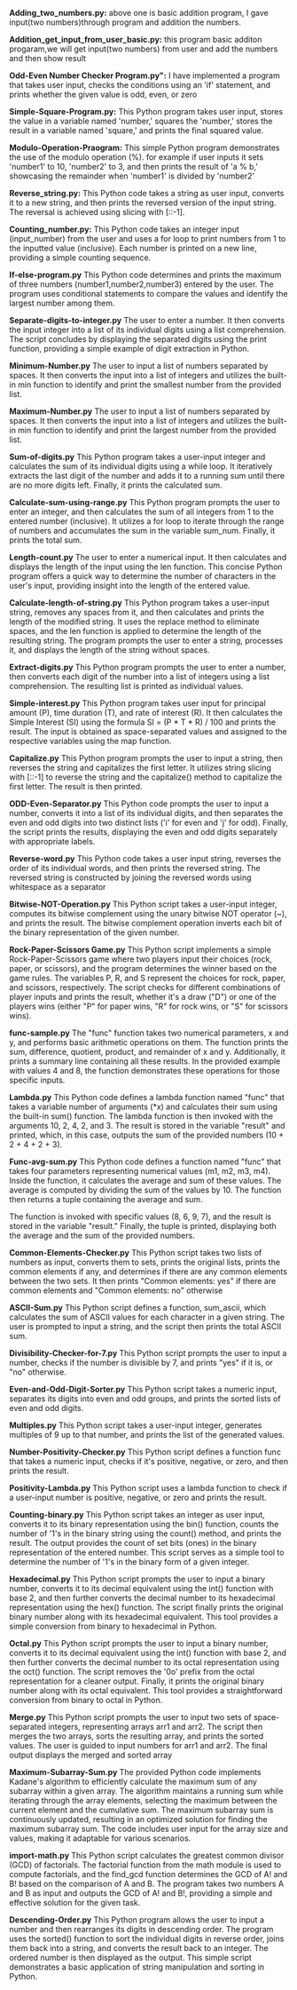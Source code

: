 **Adding_two_numbers.py:**
above one is basic addition program, I gave input(two numbers)through program and addition the numbers.

**Addition_get_input_from_user_basic.py:**
this program basic additon progaram,we will get input(two numbers) from user and add the numbers and then show result

**Odd-Even Number Checker Program.py":**
I have implemented a program that takes user input, checks the conditions using an 'if' statement, and prints whether the given value is odd, even, or zero

**Simple-Square-Program.py:**
This Python program takes user input, stores the value in a variable named 'number,' squares the 'number,' stores the result in a variable named 'square,' and prints the final squared value.

**Modulo-Operation-Praogram:**
This simple Python program demonstrates the use of the modulo operation (%). for example if user inputs it sets 'number1' to 10, 'number2' to 3, and then prints the result of 'a % b,' showcasing the remainder when 'number1' is divided by 'number2'

**Reverse_string.py:**
This Python code takes a string as user input, converts it to a new string, and then prints the reversed version of the input string. The reversal is achieved using slicing with [::-1].

**Counting_number.py:**
This Python code takes an integer input (input_number) from the user and uses a for loop to print numbers from 1 to the inputted value (inclusive). Each number is printed on a new line, providing a simple counting sequence.

**If-else-program.py**
This Python code determines and prints the maximum of three numbers (number1,number2,number3) entered by the user. The program uses conditional statements to compare the values and identify the largest number among them.

**Separate-digits-to-integer.py**
The user to enter a number. It then converts the input integer into a list of its individual digits using a list comprehension. The script concludes by displaying the separated digits using the print function, providing a simple example of digit extraction in Python.


**Minimum-Number.py**
The user to input a list of numbers separated by spaces. It then converts the input into a list of integers and utilizes the built-in min function to identify and print the smallest number from the provided list. 

**Maximum-Number.py**
The user to input a list of numbers separated by spaces. It then converts the input into a list of integers and utilizes the built-in min function to identify and print the largest number from the provided list. 

**Sum-of-digits.py**
This Python program takes a user-input integer and calculates the sum of its individual digits using a while loop. It iteratively extracts the last digit of the number and adds it to a running sum until there are no more digits left. Finally, it prints the calculated sum.

**Calculate-sum-using-range.py**
This Python program prompts the user to enter an integer, and then calculates the sum of all integers from 1 to the entered number (inclusive). It utilizes a for loop to iterate through the range of numbers and accumulates the sum in the variable sum_num. Finally, it prints the total sum.

**Length-count.py**
The user to enter a numerical input. It then calculates and displays the length of the input using the len function. This concise Python program offers a quick way to determine the number of characters in the user's input, providing insight into the length of the entered value.

**Calculate-length-of-string.py**
This Python program takes a user-input string, removes any spaces from it, and then calculates and prints the length of the modified string. It uses the replace method to eliminate spaces, and the len function is applied to determine the length of the resulting string. The program prompts the user to enter a string, processes it, and displays the length of the string without spaces.

**Extract-digits.py**
This Python program prompts the user to enter a number, then converts each digit of the number into a list of integers using a list comprehension. The resulting list is printed as individual values. 

**Simple-interest.py**
This Python program takes user input for principal amount (P), time duration (T), and rate of interest (R). It then calculates the Simple Interest (SI) using the formula SI = (P * T * R) / 100 and prints the result. The input is obtained as space-separated values and assigned to the respective variables using the map function.

**Capitalize.py**
This Python program prompts the user to input a string, then reverses the string and capitalizes the first letter. It utilizes string slicing with [::-1] to reverse the string and the capitalize() method to capitalize the first letter. The result is then printed.

**ODD-Even-Separator.py**
This Python code prompts the user to input a number, converts it into a list of its individual digits, and then separates the even and odd digits into two distinct lists ('i' for even and 'j' for odd). Finally, the script prints the results, displaying the even and odd digits separately with appropriate labels.

**Reverse-word.py**
This Python code takes a user input string, reverses the order of its individual words, and then prints the reversed string. The reversed string is constructed by joining the reversed words using whitespace as a separator

**Bitwise-NOT-Operation.py**
This Python script takes a user-input integer, computes its bitwise complement using the unary bitwise NOT operator (~), and prints the result. The bitwise complement operation inverts each bit of the binary representation of the given number.

**Rock-Paper-Scissors Game.py**
This Python script implements a simple Rock-Paper-Scissors game where two players input their choices (rock, paper, or scissors), and the program determines the winner based on the game rules. The variables P, R, and S represent the choices for rock, paper, and scissors, respectively. The script checks for different combinations of player inputs and prints the result, whether it's a draw ("D") or one of the players wins (either "P" for paper wins, "R" for rock wins, or "S" for scissors wins).

**func-sample.py**
The "func" function takes two numerical parameters, x and y, and performs basic arithmetic operations on them. The function prints the sum, difference, quotient, product, and remainder of x and y. Additionally, it prints a summary line containing all these results. In the provided example with values 4 and 8, the function demonstrates these operations for those specific inputs.

**Lambda.py**
This Python code defines a lambda function named "func" that takes a variable number of arguments (*x) and calculates their sum using the built-in sum() function. The lambda function is then invoked with the arguments 10, 2, 4, 2, and 3. The result is stored in the variable "result" and printed, which, in this case, outputs the sum of the provided numbers (10 + 2 + 4 + 2 + 3).

**Func-avg-sum.py**
This Python code defines a function named "func" that takes four parameters representing numerical values (m1, m2, m3, m4). Inside the function, it calculates the average and sum of these values. The average is computed by dividing the sum of the values by 10. The function then returns a tuple containing the average and sum.

The function is invoked with specific values (8, 6, 9, 7), and the result is stored in the variable "result." Finally, the tuple is printed, displaying both the average and the sum of the provided numbers.

**Common-Elements-Checker.py**
This Python script takes two lists of numbers as input, converts them to sets, prints the original lists, prints the common elements if any, and determines if there are any common elements between the two sets. It then prints "Common elements: yes" if there are common elements and "Common elements: no" otherwise

**ASCII-Sum.py**
This Python script defines a function, sum_ascii, which calculates the sum of ASCII values for each character in a given string. The user is prompted to input a string, and the script then prints the total ASCII sum.

**Divisibility-Checker-for-7.py**
This Python script prompts the user to input a number, checks if the number is divisible by 7, and prints "yes" if it is, or "no" otherwise.

**Even-and-Odd-Digit-Sorter.py**
This Python script takes a numeric input, separates its digits into even and odd groups, and prints the sorted lists of even and odd digits.

**Multiples.py**
This Python script takes a user-input integer, generates multiples of 9 up to that number, and prints the list of the generated values.

**Number-Positivity-Checker.py**
This Python script defines a function func that takes a numeric input, checks if it's positive, negative, or zero, and then prints the result.

**Positivity-Lambda.py**
This Python script uses a lambda function to check if a user-input number is positive, negative, or zero and prints the result.

**Counting-binary.py**
This Python script takes an integer as user input, converts it to its binary representation using the bin() function, counts the number of '1's in the binary string using the count() method, and prints the result. The output provides the count of set bits (ones) in the binary representation of the entered number. This script serves as a simple tool to determine the number of '1's in the binary form of a given integer.

**Hexadecimal.py**
This Python script prompts the user to input a binary number, converts it to its decimal equivalent using the int() function with base 2, and then further converts the decimal number to its hexadecimal representation using the hex() function. The script finally prints the original binary number along with its hexadecimal equivalent. This tool provides a simple conversion from binary to hexadecimal in Python.

**Octal.py**
This Python script prompts the user to input a binary number, converts it to its decimal equivalent using the int() function with base 2, and then further converts the decimal number to its octal representation using the oct() function. The script removes the '0o' prefix from the octal representation for a cleaner output. Finally, it prints the original binary number along with its octal equivalent. This tool provides a straightforward conversion from binary to octal in Python.

**Merge.py**
This Python script prompts the user to input two sets of space-separated integers, representing arrays arr1 and arr2. The script then merges the two arrays, sorts the resulting array, and prints the sorted values. The user is guided to input numbers for arr1 and arr2. The final output displays the merged and sorted array

**Maximum-Subarray-Sum.py**
The provided Python code implements Kadane's algorithm to efficiently calculate the maximum sum of any subarray within a given array. The algorithm maintains a running sum while iterating through the array elements, selecting the maximum between the current element and the cumulative sum. The maximum subarray sum is continuously updated, resulting in an optimized solution for finding the maximum subarray sum. The code includes user input for the array size and values, making it adaptable for various scenarios.

**import-math.py**
This Python script calculates the greatest common divisor (GCD) of factorials. The factorial function from the math module is used to compute factorials, and the find_gcd function determines the GCD of A! and B! based on the comparison of A and B. The program takes two numbers A and B as input and outputs the GCD of A! and B!, providing a simple and effective solution for the given task.

**Descending-Order.py**
This Python program allows the user to input a number and then rearranges its digits in descending order. The program uses the sorted() function to sort the individual digits in reverse order, joins them back into a string, and converts the result back to an integer. The ordered number is then displayed as the output. This simple script demonstrates a basic application of string manipulation and sorting in Python.










